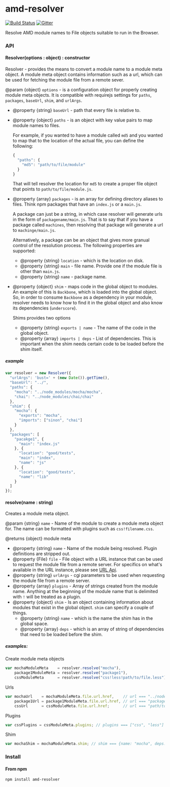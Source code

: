 amd-resolver
===========

[![Build Status](https://travis-ci.org/MiguelCastillo/amd-resolver.svg?branch=master)](https://travis-ci.org/MiguelCastillo/amd-resolver)
[![Gitter](https://badges.gitter.im/Join%20Chat.svg)](https://gitter.im/MiguelCastillo/amd-resolver?utm_source=badge&utm_medium=badge&utm_campaign=pr-badge&utm_content=badge)

Resolve AMD module names to File objects suitable to run in the Browser.

### API

#### Resolver(options : object) : constructor
Resolver - provides the means to convert a module name to a module meta object. A module meta object contains information such as a url, which can be used for fetching the module file from a remote sever.

@param {object} `options` - is a configuration object for properly creating module meta objects.  It is compatible with requirejs settings for `paths`, `packages`, `baseUrl`, `shim`, and `urlArgs`.

- @property {string} `baseUrl` - path that every file is relative to.

- @property {object} `paths` - is an object with key value pairs to map module names to files.

  For example, if you wanted to have a module called `md5` and you wanted to map that to the location of the actual file, you can define the following:

  ``` javascript
  {
    "paths": {
      "md5": "path/to/file/module"
    }
  }
  ```

  That will tell resolver the location for `md5` to create a proper file object that points to `path/to/file/module.js`.

- @property {array} `packages` - is an array for defining directory aliases to files. Think npm packages that have an `index.js` or a `main.js`.

  A package can just be a string, in which case resolver will generate urls in the form of `packagename/main.js`. That is to say that if you have a package called `machines`, then resolving that package will generate a url to `machinge/main.js`.

  Alternatively, a package can be an object that gives more granual control of the resolution process. The following properties are supported:

  - @property {string} `location` - which is the location on disk.
  - @property {string} `main` - file name. Provide one if the module file is other than `main.js`.
  - @property {string} `name` - package name.


- @property {object} `shim` - maps code in the global object to modules.  An example of this is `Backbone`, which is loaded into the global object.  So, in order to consume `Backbone` as a dependency in your module, resolver needs to know how to find it in the global object and also know its dependencies (`underscore`).

  Shims provides two options
  - @property {string} `exports | name` - The name of the code in the global object.
  - @property {array} `imports | deps` - List of dependencies.  This is important when the shim needs certain code to be loaded before the shim itself.


##### example

``` javascript
var resolver = new Resolver({
  "urlArgs": 'bust=' + (new Date()).getTime(),
  "baseUrl": "../",
  "paths": {
    "mocha": "../node_modules/mocha/mocha",
    "chai": "../node_modules/chai/chai"
  },
  "shim": {
    "mocha": {
      "exports": "mocha",
      "imports": ["sinon", "chai"]
    }
  },
  "packages": [
    "pacakge1", {
      "main": "index.js"
    }, {
      "location": "good/tests",
      "main": "index",
      "name": "js"
    }, {
      "location": "good/tests",
      "name": "lib"
    }
  ]
});
```

#### resolve(name : string)

Creates a module meta object.

@param {string} `name` - Name of the module to create a module meta object for. The name can be formatted with plugins such as `css!filename.css`.

@returns {object} module meta

  - @property {string} `name` - Name of the module being resolved. Plugin definitions are stripped out.
  - @property {File} `file` - File object with a URL instance that can be used to request the module file from a remote server. For specifics on what's available in the URL instance, please see [URL Api](https://developer.mozilla.org/en-US/docs/Web/API/URL).
  - @property {string} `urlArgs` - cgi parameters to be used when requesting the module file from a remote server.
  - @property {array} `plugins` - Array of strings created from the module name.  Anything at the beginning of the module name that is delimited with `!` will be treated as a plugin.
  - @property {object} `shim` - Is an object containing information about modules that exist in the global object. `shim` can specify a couple of things.
    - @property {string} `name` - which is the name the shim has in the global space.
    - @property {array} `deps` - which is an array of string of dependencies that need to be loaded before the shim.

##### examples:

Create module meta objects
``` javascript
var mochaModuleMeta    = resolver.resolve("mocha"),
    package1ModuleMeta = resolver.resolve("package1"),
    cssModuleMeta      = resolver.resolve("css!less!path/to/file.less");
```

Urls
``` javascript
var mochaUrl    = mochaModuleMeta.file.url.href,    // url === "../node_modules/mocha/mocha.js"
    package1Url = package1ModuleMeta.file.url.href, // url === "package1/index.js"
    cssUrl      = cssModuleMeta.file.url.href;      // url === "path/to/file.less"
```

Plugins
``` javascript
var cssPlugins = cssModuleMeta.plugins; // plugins === ["css", "less"]
```

Shim
``` javascript
var mochaShim = mochaModuleMeta.shim; // shim === {name: "mocha", deps: ["sinon", "chai"]}
```

### Install

#### From npm

```
npm install amd-resolver
```
